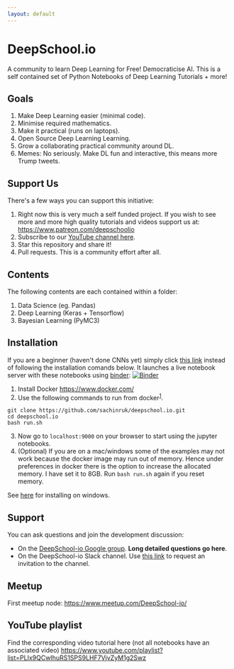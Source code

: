 ```yaml
---
layout: default
---
```

# DeepSchool.io

A community to learn Deep Learning for Free! Democraticise AI. This is a self contained set of Python Notebooks of Deep Learning Tutorials + more!

## Goals
1. Make Deep Learning easier (minimal code).
2. Minimise required mathematics.
3. Make it practical (runs on laptops).
4. Open Source Deep Learning Learning.
5. Grow a collaborating practical community around DL.
6. Memes: No seriously. Make DL fun and interactive, this means more Trump tweets.

## Support Us
There's a few ways you can support this initiative:
1. Right now this is very much a self funded project. If you wish to see more and more high quality tutorials and videos support us at: https://www.patreon.com/deepschoolio
2. Subscribe to our [YouTube channel here](http://www.youtube.com/user/sachinabey?sub_confirmation=1).
3. Star this repository and share it!
4. Pull requests. This is a community effort after all.

## Contents
The following contents are each contained within a folder:
1. Data Science (eg. Pandas)
2. Deep Learning (Keras + Tensorflow)
3. Bayesian Learning (PyMC3)

## Installation
If you are a beginner (haven't done CNNs yet) simply click [this link](https://mybinder.org/v2/gh/sachinruk/deepschool.io/master) instead of following the installation comands below. It launches a live notebook server with these notebooks using [binder](https://beta.mybinder.org/): [![Binder](https://mybinder.org/badge.svg)](https://mybinder.org/v2/gh/sachinruk/deepschool.io/master)
1. Install Docker https://www.docker.com/
2. Use the following commands to run from docker<sup>[1](#myfootnote1)</sup>.
```
git clone https://github.com/sachinruk/deepschool.io.git
cd deepschool.io
bash run.sh
```
3. Now go to `localhost:9000` on your browser to start using the jupyter notebooks.
4. (Optional) If you are on a mac/windows some of the examples may not work because the docker image may run out of memory. Hence under preferences in docker there is the option to increase the allocated memory. I have set it to 8GB. Run `bash run.sh` again if you reset memory.

See [here](./misc/windows_instructions.md) for installing on windows.

## Support
You can ask questions and join the development discussion:
- On the [DeepSchool-io Google group](https://groups.google.com/forum/#!forum/deepschoolio). **Long detailed questions go here**.
- On the DeepSchool-io Slack channel. Use [this link](https://intense-waters-64607.herokuapp.com/) to request an invitation to the channel.

## Meetup
First meetup node:
https://www.meetup.com/DeepSchool-io/

## YouTube playlist
Find the corresponding video tutorial here (not all notebooks have an associated video)
https://www.youtube.com/playlist?list=PLIx9QCwIhuRS1SPS9LHF7VjvZyM1g2Swz